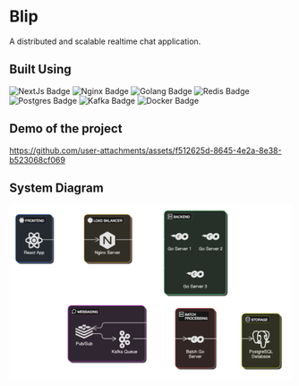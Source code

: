 # Blip

A distributed and scalable realtime chat application.

## Built Using

<div>
<img src="https://img.shields.io/badge/Next.js-black?style=for-the-badge&logo=next.js&logoColor=white" alt="NextJs Badge">
<img src="https://img.shields.io/badge/nginx-%23009639.svg?style=for-the-badge&logo=nginx&logoColor=white" alt="Nginx Badge">
<img src="https://img.shields.io/badge/Go-00ADD8?style=for-the-badge&logo=go&logoColor=white" alt="Golang Badge">
<img src="https://img.shields.io/badge/redis-%23DD0031.svg?&style=for-the-badge&logo=redis&logoColor=white" alt="Redis Badge">
<img src="https://img.shields.io/badge/postgres-%23316192.svg?style=for-the-badge&logo=postgresql&logoColor=white" alt="Postgres Badge">
<img src="https://img.shields.io/badge/Apache%20Kafka-000?style=for-the-badge&logo=apachekafka" alt="Kafka Badge">
<img src="https://img.shields.io/badge/docker-%230db7ed.svg?style=for-the-badge&logo=docker&logoColor=white" alt="Docker Badge">
</div>

## Demo of the project
https://github.com/user-attachments/assets/f512625d-8645-4e2a-8e38-b523068cf069

## System Diagram
![System Diagram](web/public/system-diagram.svg)
